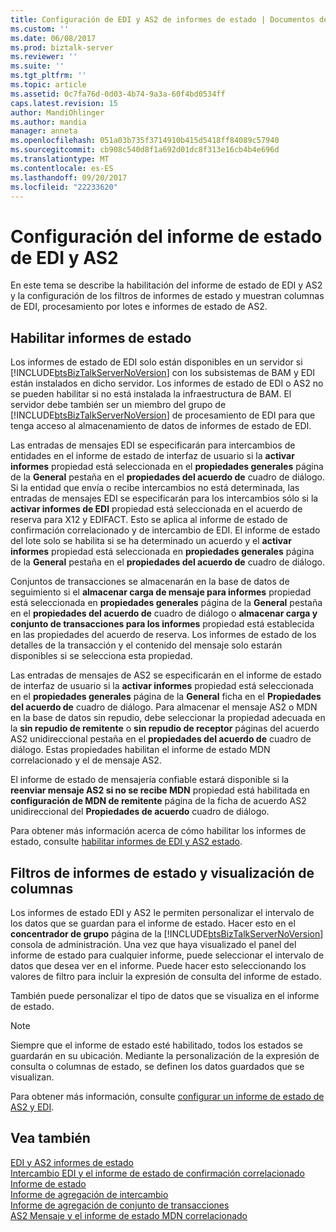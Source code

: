 ```yaml
---
title: Configuración de EDI y AS2 de informes de estado | Documentos de Microsoft
ms.custom: ''
ms.date: 06/08/2017
ms.prod: biztalk-server
ms.reviewer: ''
ms.suite: ''
ms.tgt_pltfrm: ''
ms.topic: article
ms.assetid: 0c7fa76d-0d03-4b74-9a3a-60f4bd0534ff
caps.latest.revision: 15
author: MandiOhlinger
ms.author: mandia
manager: anneta
ms.openlocfilehash: 051a03b735f3714910b415d5418ff84089c57940
ms.sourcegitcommit: cb908c540d8f1a692d01dc8f313e16cb4b4e696d
ms.translationtype: MT
ms.contentlocale: es-ES
ms.lasthandoff: 09/20/2017
ms.locfileid: "22233620"
---
```

# <a name="configuration-of-edi-and-as2-status-reporting"></a>Configuración del informe de estado de EDI y AS2
En este tema se describe la habilitación del informe de estado de EDI y AS2 y la configuración de los filtros de informes de estado y muestran columnas de EDI, procesamiento por lotes e informes de estado de AS2.  
  
## <a name="enabling-status-reporting"></a>Habilitar informes de estado  
 Los informes de estado de EDI solo están disponibles en un servidor si [!INCLUDE[btsBizTalkServerNoVersion](../includes/btsbiztalkservernoversion-md.md)] con los subsistemas de BAM y EDI están instalados en dicho servidor. Los informes de estado de EDI o AS2 no se pueden habilitar si no está instalada la infraestructura de BAM. El servidor debe también ser un miembro del grupo de [!INCLUDE[btsBizTalkServerNoVersion](../includes/btsbiztalkservernoversion-md.md)] de procesamiento de EDI para que tenga acceso al almacenamiento de datos de informes de estado de EDI.  
  
 Las entradas de mensajes EDI se especificarán para intercambios de entidades en el informe de estado de interfaz de usuario si la **activar informes** propiedad está seleccionada en el **propiedades generales** página de la **General** pestaña en el **propiedades del acuerdo de** cuadro de diálogo. Si la entidad que envía o recibe intercambios no está determinada, las entradas de mensajes EDI se especificarán para los intercambios sólo si la **activar informes de EDI** propiedad está seleccionada en el acuerdo de reserva para X12 y EDIFACT. Esto se aplica al informe de estado de confirmación correlacionado y de intercambio de EDI. El informe de estado del lote solo se habilita si se ha determinado un acuerdo y el **activar informes** propiedad está seleccionada en **propiedades generales** página de la **General** pestaña en el **propiedades del acuerdo de** cuadro de diálogo.  
  
 Conjuntos de transacciones se almacenarán en la base de datos de seguimiento si el **almacenar carga de mensaje para informes** propiedad está seleccionada en **propiedades generales** página de la **General** pestaña en el **propiedades del acuerdo de** cuadro de diálogo o **almacenar carga y conjunto de transacciones para los informes** propiedad está establecida en las propiedades del acuerdo de reserva. Los informes de estado de los detalles de la transacción y el contenido del mensaje solo estarán disponibles si se selecciona esta propiedad.  
  
 Las entradas de mensajes de AS2 se especificarán en el informe de estado de interfaz de usuario si la **activar informes** propiedad está seleccionada en el **propiedades generales** página de la **General** ficha en el  **Propiedades del acuerdo de** cuadro de diálogo. Para almacenar el mensaje AS2 o MDN en la base de datos sin repudio, debe seleccionar la propiedad adecuada en la **sin repudio de remitente** o **sin repudio de receptor** páginas del acuerdo AS2 unidireccional pestaña en el **propiedades del acuerdo de** cuadro de diálogo. Estas propiedades habilitan el informe de estado MDN correlacionado y el de mensaje AS2.  
  
 El informe de estado de mensajería confiable estará disponible si la **reenviar mensaje AS2 si no se recibe MDN** propiedad está habilitada en **configuración de MDN de remitente** página de la ficha de acuerdo AS2 unidireccional del **Propiedades de acuerdo** cuadro de diálogo.  
  
 Para obtener más información acerca de cómo habilitar los informes de estado, consulte [habilitar informes de EDI y AS2 estado](../core/enabling-edi-and-as2-status-reports.md).  
  
## <a name="status-report-filters-and-display-columns"></a>Filtros de informes de estado y visualización de columnas  
 Los informes de estado EDI y AS2 le permiten personalizar el intervalo de los datos que se guardan para el informe de estado. Hacer esto en el **concentrador de grupo** página de la [!INCLUDE[btsBizTalkServerNoVersion](../includes/btsbiztalkservernoversion-md.md)] consola de administración. Una vez que haya visualizado el panel del informe de estado para cualquier informe, puede seleccionar el intervalo de datos que desea ver en el informe. Puede hacer esto seleccionando los valores de filtro para incluir la expresión de consulta del informe de estado.  
  
 También puede personalizar el tipo de datos que se visualiza en el informe de estado.  
  
> [!NOTE]
>  Siempre que el informe de estado esté habilitado, todos los estados se guardarán en su ubicación. Mediante la personalización de la expresión de consulta o columnas de estado, se definen los datos guardados que se visualizan.  
  
 Para obtener más información, consulte [configurar un informe de estado de AS2 y EDI](../core/configuring-an-edi-and-as2-status-report.md).  
  
## <a name="see-also"></a>Vea también  
 [EDI y AS2 informes de estado](../core/edi-and-as2-status-reporting.md)   
 [Intercambio EDI y el informe de estado de confirmación correlacionado](../core/edi-interchange-and-correlated-ack-status-report.md)   
 [Informe de estado](../core/batch-status-report.md)   
 [Informe de agregación de intercambio](../core/interchange-aggregation-report.md)   
 [Informe de agregación de conjunto de transacciones](../core/transaction-set-aggregation-report.md)   
 [AS2 Mensaje y el informe de estado MDN correlacionado](../core/as2-message-and-correlated-mdn-status-report.md)